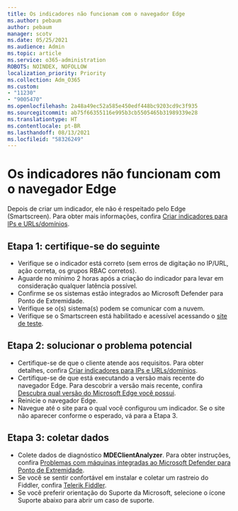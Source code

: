 ```yaml
---
title: Os indicadores não funcionam com o navegador Edge
ms.author: pebaum
author: pebaum
manager: scotv
ms.date: 05/25/2021
ms.audience: Admin
ms.topic: article
ms.service: o365-administration
ROBOTS: NOINDEX, NOFOLLOW
localization_priority: Priority
ms.collection: Adm_O365
ms.custom:
- "11230"
- "9005470"
ms.openlocfilehash: 2a48a49ec52a585e450edf448bc9203cd9c3f935
ms.sourcegitcommit: ab75f66355116e995b3cb5505465b31989339e28
ms.translationtype: HT
ms.contentlocale: pt-BR
ms.lasthandoff: 08/13/2021
ms.locfileid: "58326249"
---
```

# <a name="indicators-dont-work-using-edge-browser"></a>Os indicadores não funcionam com o navegador Edge

Depois de criar um indicador, ele não é respeitado pelo Edge (Smartscreen). Para obter mais informações, confira [Criar indicadores para IPs e URLs/domínios](https://docs.microsoft.com/microsoft-365/security/defender-endpoint/indicator-ip-domain).

## <a name="step-1-ensure-the-following"></a>Etapa 1: certifique-se do seguinte

- Verifique se o indicador está correto (sem erros de digitação no IP/URL, ação correta, os grupos RBAC corretos).
- Aguarde no mínimo 2 horas após a criação do indicador para levar em consideração qualquer latência possível.
- Confirme se os sistemas estão integrados ao Microsoft Defender para Ponto de Extremidade.
- Verifique se o(s) sistema(s) podem se comunicar com a nuvem.
- Verifique se o Smartscreen está habilitado e acessível acessando o [site de teste](https://demo.smartscreen.msft.net).

## <a name="step-2-troubleshoot-the-potential-issue"></a>Etapa 2: solucionar o problema potencial

- Certifique-se de que o cliente atende aos requisitos. Para obter detalhes, confira [Criar indicadores para IPs e URLs/domínios](https://docs.microsoft.com/microsoft-365/security/defender-endpoint/indicator-ip-domain).
- Certifique-se de que está executando a versão mais recente do navegador Edge. Para descobrir a versão mais recente, confira [Descubra qual versão do Microsoft Edge você possui](https://support.microsoft.com/microsoft-edge/find-out-which-version-of-microsoft-edge-you-have-c726bee8-c42e-e472-e954-4cf5123497eb).
- Reinicie o navegador Edge.
- Navegue até o site para o qual você configurou um indicador. Se o site não aparecer conforme o esperado, vá para a Etapa 3. 

## <a name="step-3-collect-data"></a>Etapa 3: coletar dados

- Colete dados de diagnóstico **MDEClientAnalyzer**. Para obter instruções, confira [Problemas com máquinas integradas ao Microsoft Defender para Ponto de Extremidade](issues-with-onboarding-machines.md).
- Se você se sentir confortável em instalar e coletar um rastreio do Fiddler, confira [Telerik Fiddler](http://www.telerik.com/fiddler).
- Se você preferir orientação do Suporte da Microsoft, selecione o ícone Suporte abaixo para abrir um caso de suporte.
